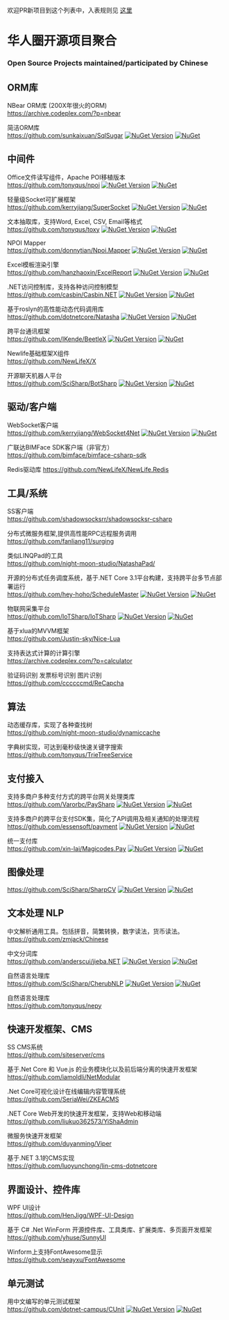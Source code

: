 欢迎PR新项目到这个列表中，入表规则见 [这里](https://github.com/dotnet-cn/awesome-dotnet-cn/wiki/%E5%8A%A0%E5%85%A5%E5%88%97%E8%A1%A8%E8%A7%84%E5%88%99)

# 华人圈开源项目聚合 
### Open Source Projects maintained/participated by Chinese

## ORM库

NBear ORM库 (200X年很火的ORM)  
https://archive.codeplex.com/?p=nbear

简洁ORM库  
https://github.com/sunkaixuan/SqlSugar [![NuGet Version](https://img.shields.io/nuget/v/SqlSugarCore.svg?style=flat)](https://www.nuget.org/packages/SqlSugarCore/) [![NuGet](https://img.shields.io/nuget/dt/SqlSugarCore)](https://www.nuget.org/packages/SqlSugarCore) 

## 中间件
Office文件读写组件，Apache POI移植版本  
https://github.com/tonyqus/npoi [![NuGet Version](https://img.shields.io/nuget/v/NPOI.svg?style=flat)](https://www.nuget.org/packages/NPOI/) [![NuGet](https://img.shields.io/nuget/dt/NPOI.svg)](https://www.nuget.org/packages/NPOI) 

轻量级Socket可扩展框架  
https://github.com/kerryjiang/SuperSocket [![NuGet Version](https://img.shields.io/nuget/v/SuperSocket.svg?style=flat)](https://www.nuget.org/packages/SuperSocket/) [![NuGet](https://img.shields.io/nuget/dt/SuperSocket.svg)](https://www.nuget.org/packages/SuperSocket) 

文本抽取库，支持Word, Excel, CSV, Email等格式  
https://github.com/tonyqus/toxy [![NuGet Version](https://img.shields.io/nuget/v/Toxy.svg?style=flat)](https://www.nuget.org/packages/Toxy/) [![NuGet](https://img.shields.io/nuget/dt/Toxy.svg)](https://www.nuget.org/packages/Toxy) 

NPOI Mapper  
https://github.com/donnytian/Npoi.Mapper [![NuGet Version](https://img.shields.io/nuget/v/Npoi.Mapper.svg?style=flat)](https://www.nuget.org/packages/Npoi.Mapper/) [![NuGet](https://img.shields.io/nuget/dt/Npoi.Mapper.svg)](https://www.nuget.org/packages/Npoi.Mapper) 

Excel模板渲染引擎  
https://github.com/hanzhaoxin/ExcelReport  [![NuGet Version](https://img.shields.io/nuget/v/ExcelReport.svg?style=flat)](https://www.nuget.org/packages/ExcelReport/) [![NuGet](https://img.shields.io/nuget/dt/ExcelReport)](https://www.nuget.org/packages/ExcelReport) 

.NET访问控制库，支持各种访问控制模型   
https://github.com/casbin/Casbin.NET [![NuGet Version](https://img.shields.io/nuget/v/Casbin.NET.svg?style=flat)](https://www.nuget.org/packages/Casbin.NET/) [![NuGet](https://img.shields.io/nuget/dt/Casbin.NET)](https://www.nuget.org/packages/Casbin.NET) 

基于roslyn的高性能动态代码调用库  
https://github.com/dotnetcore/Natasha [![NuGet Version](https://img.shields.io/nuget/v/DotNetCore.Natasha.svg?style=flat)](https://www.nuget.org/packages/DotNetCore.Natasha/) [![NuGet](https://img.shields.io/nuget/dt/DotNetCore.Natasha)](https://www.nuget.org/packages/DotNetCore.Natasha) 

跨平台通讯框架  
https://github.com/IKende/BeetleX [![NuGet Version](https://img.shields.io/nuget/v/BeetleX.svg?style=flat)](https://www.nuget.org/packages/BeetleX/) [![NuGet](https://img.shields.io/nuget/dt/BeetleX)](https://www.nuget.org/packages/BeetleX) 

Newlife基础框架X组件  
https://github.com/NewLifeX/X

开源聊天机器人平台  
https://github.com/SciSharp/BotSharp [![NuGet Version](https://img.shields.io/nuget/v/BotSharp.Core.svg?style=flat)](https://www.nuget.org/packages/BotSharp.Core/) [![NuGet](https://img.shields.io/nuget/dt/BotSharp.Core)](https://www.nuget.org/packages/BotSharp.Core) 

## 驱动/客户端

WebSocket客户端  
https://github.com/kerryjiang/WebSocket4Net [![NuGet Version](https://img.shields.io/nuget/v/WebSocket4Net.svg?style=flat)](https://www.nuget.org/packages/WebSocket4Net/) [![NuGet](https://img.shields.io/nuget/dt/WebSocket4Net.svg)](https://www.nuget.org/packages/WebSocket4Net) 

广联达BIMFace SDK客户端（非官方）  
https://github.com/bimface/bimface-csharp-sdk

Redis驱动库
https://github.com/NewLifeX/NewLife.Redis

## 工具/系统
SS客户端  
https://github.com/shadowsocksrr/shadowsocksr-csharp

分布式微服务框架,提供高性能RPC远程服务调用  
https://github.com/fanliang11/surging

类似LINQPad的工具  
https://github.com/night-moon-studio/NatashaPad/ 

开源的分布式任务调度系统，基于.NET Core 3.1平台构建，支持跨平台多节点部署运行  
https://github.com/hey-hoho/ScheduleMaster [![NuGet Version](https://img.shields.io/nuget/v/ScheduleMaster.svg?style=flat)](https://www.nuget.org/packages/ScheduleMaster/) [![NuGet](https://img.shields.io/nuget/dt/ScheduleMaster)](https://www.nuget.org/packages/ScheduleMaster)

物联网采集平台  
https://github.com/IoTSharp/IoTSharp [![NuGet Version](https://img.shields.io/nuget/v/IoTSharp.X509Extensions.svg?style=flat)](https://www.nuget.org/packages/IoTSharp.X509Extensions/) [![NuGet](https://img.shields.io/nuget/dt/IoTSharp.X509Extensions)](https://www.nuget.org/packages/IoTSharp.X509Extensions) 

基于xlua的MVVM框架  
https://github.com/Justin-sky/Nice-Lua

支持表达式计算的计算引擎  
https://archive.codeplex.com/?p=calculator

验证码识别 发票标号识别 图片识别  
https://github.com/ccccccmd/ReCapcha

## 算法
动态缓存库，实现了各种查找树  
https://github.com/night-moon-studio/dynamiccache

字典树实现，可达到毫秒级快速关键字搜索  
https://github.com/tonyqus/TrieTreeService

## 支付接入
支持多商户多种支付方式的跨平台网关处理类库  
https://github.com/Varorbc/PaySharp [![NuGet Version](https://img.shields.io/nuget/v/PaySharp.Core.svg?style=flat)](https://www.nuget.org/packages/PaySharp.Core/) [![NuGet](https://img.shields.io/nuget/dt/PaySharp.Core)](https://www.nuget.org/packages/PaySharp.Core) 

支持多商户的跨平台支付SDK集，简化了API调用及相关通知的处理流程  
https://github.com/essensoft/payment [![NuGet Version](https://img.shields.io/nuget/v/Essensoft.AspNetCore.Payment.Security.svg?style=flat)](https://www.nuget.org/packages/Essensoft.AspNetCore.Payment.Security/) [![NuGet](https://img.shields.io/nuget/dt/Essensoft.AspNetCore.Payment.Security)](https://www.nuget.org/packages/Essensoft.AspNetCore.Payment.Security) 

统一支付库  
https://github.com/xin-lai/Magicodes.Pay [![NuGet Version](https://img.shields.io/nuget/v/Magicodes.Pay.WeChat.svg?style=flat)](https://www.nuget.org/packages/Magicodes.Pay.WeChat/) [![NuGet](https://img.shields.io/nuget/dt/Magicodes.Pay.WeChat)](https://www.nuget.org/packages/Magicodes.Pay.WeChat) 

## 图像处理
https://github.com/SciSharp/SharpCV [![NuGet Version](https://img.shields.io/nuget/v/SharpCV.svg?style=flat)](https://www.nuget.org/packages/SharpCV/) [![NuGet](https://img.shields.io/nuget/dt/SharpCV)](https://www.nuget.org/packages/SharpCV) 

## 文本处理 NLP
中文解析通用工具。包括拼音，简繁转换，数字读法，货币读法。  
https://github.com/zmjack/Chinese

中文分词库  
https://github.com/anderscui/jieba.NET [![NuGet Version](https://img.shields.io/nuget/v/jieba.NET.svg?style=flat)](https://www.nuget.org/packages/jieba.NET/) [![NuGet](https://img.shields.io/nuget/dt/jieba.NET)](https://www.nuget.org/packages/jieba.NET) 

自然语言处理库  
https://github.com/SciSharp/CherubNLP [![NuGet Version](https://img.shields.io/nuget/v/CherubNLP.svg?style=flat)](https://www.nuget.org/packages/CherubNLP/) [![NuGet](https://img.shields.io/nuget/dt/CherubNLP)](https://www.nuget.org/packages/CherubNLP) 

自然语言处理库  
https://github.com/tonyqus/nepy

## 快速开发框架、CMS
SS CMS系统  
https://github.com/siteserver/cms

基于.Net Core 和 Vue.js 的业务模块化以及前后端分离的快速开发框架  
https://github.com/iamoldli/NetModular

 .Net Core可视化设计在线编辑内容管理系统  
https://github.com/SeriaWei/ZKEACMS

.NET Core Web开发的快速开发框架，支持Web和移动端  
https://github.com/liukuo362573/YiShaAdmin

微服务快速开发框架  
https://github.com/duyanming/Viper

基于.NET 3.1的CMS实现  
https://github.com/luoyunchong/lin-cms-dotnetcore

## 界面设计、控件库
WPF UI设计  
https://github.com/HenJigg/WPF-UI-Design

基于 C# .Net WinForm 开源控件库、工具类库、扩展类库、多页面开发框架  
https://github.com/yhuse/SunnyUI

Winform上支持FontAwesome显示  
https://github.com/seayxu/FontAwesome

## 单元测试

用中文编写的单元测试框架  
https://github.com/dotnet-campus/CUnit [![NuGet Version](https://img.shields.io/nuget/v/MSTestEnhancer.svg?style=flat)](https://www.nuget.org/packages/MSTestEnhancer/) [![NuGet](https://img.shields.io/nuget/dt/MSTestEnhancer)](https://www.nuget.org/packages/MSTestEnhancer)
